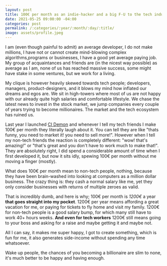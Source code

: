```yaml
---
layout: post
title: 100€ per month as an indie-hacker and a big F-U to the tech industry
date: 2021-05-25 09:00:00 -04:00
categories: post
permalink: /:categories/:year/:month/:day/:title/
image: assets/profile.jpeg
---
```


I am (even though painful to admit) an average developer, I do not make millions, I have not or cannot create mind-blowing complex algorithms,programs or businesses, I have a good yet average paying job. My group of acquaintances and friends are (in the nicest way possible) as average as I am, none of us has reached massive success, some might have stake in some ventures, but we work for a living.

My clique is however heavily skewed towards tech people; developers, managers, product-designers, and it blows my mind how inflated our dreams and egos are. We sit in high-towers where most of us are not happy with our already quite high salaries and comfortable lifestyle. We chase the latest news to invest in the stock market, we jump companies every couple of years trying to become millionaires. The market and the tech ecosystem has ruined us.

Last year I launched [CI Demon](https://ospfranco.github.io/cidemon) and whenever I tell my tech friends I make 100€ per month they literally laugh about it. You can tell they are like "thats funny, you need to market it! you need to sell more!". However when I tell my non-tech friends the reaction is completely different: "wow! that's amazing!" or "that's great and you don't have to work much to make that!". They are absolutely right, I did spend a considerable amount of time when I first developed it, but now it sits idly, spewing 100€ per month without me moving a finger (mostly).

What does 100€ per month mean to non-tech people, nothing, because they have been brain-washed into looking at computers as a million dollar business. The crazy thing is: they cash a normal salary like me, yet they only consider businesses with returns of multiple zeroes as valid. 

That is incredibly dumb, and here is why; 100€ per month is *1200€* a year **that goes straight into my pocket**. 1200€ per year means affording a great vacation for me, or paying for tickets to fly home and visit my family. 1200€ for non-tech people is a good salary bump, for which many still have to work 40+ hours weeks. **And even for tech workers** 1200€ still means going to your boss and asking for a raise and maybe getting it and maybe not.

All I can say, it makes me super happy, I got to create something, which is fun for me, it also generates side-income without spending any time whatsoever.

Wake up people, the chances of you becoming a billionaire are slim to none, it's much better to be happy and having enough.